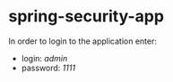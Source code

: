 # spring-security-app

In order to login to the application enter:
 - login:    _admin_
 - password: _1111_